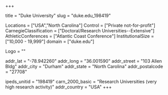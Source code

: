 
+++

title = "Duke University"
slug = "duke.edu_198419"

Locations = ["USA","North Carolina"]
Control = ["Private not-for-profit"]
CarnegieClassification = ["Doctoral/Research Universities--Extensive"]
AthleticConferences = ["Atlantic Coast Conference"]
InstitutionalSize = ["10,000 - 19,999"]
domain = ["duke.edu"]

Logo = ""

addr_lat = "-78.942260"
addr_long = "36.001590"
addr_street = "103 Allen Bldg"
addr_city = "Durham"
addr_state = "North Carolina"
addr_postalcode = "27708"

ipeds_unitid = "198419"
carn_2000_basic = "Research Universities (very high research activity)"
addr_country = "USA"
+++
    
